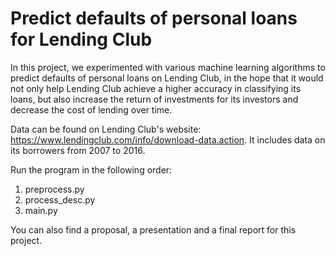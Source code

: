 # Predict defaults of personal loans for Lending Club
In this project, we experimented with various machine learning algorithms to predict defaults of personal loans on Lending Club, in the hope that it would not only help Lending Club achieve a higher accuracy in classifying its loans, but also increase the return of investments for its investors and decrease the cost of lending over time. 

Data can be found on Lending Club's website: https://www.lendingclub.com/info/download-data.action. It includes data on its borrowers from 2007 to 2016. 

Run the program in the following order:

1. preprocess.py
2. process_desc.py
3. main.py

You can also find a proposal, a presentation and a final report for this project. 
